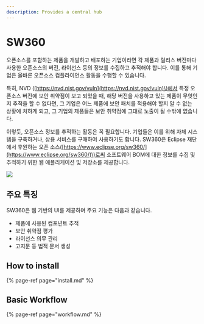 ```yaml
---
description: Provides a central hub
---
```


# SW360

오픈소스를 포함하는 제품을 개발하고 배포하는 기업이라면 각 제품과 릴리스 버전마다 사용한 오픈소스의 버전, 라이선스 등의 정보를 수집하고 추적해야 합니다. 이를 통해 기업은 올바른 오픈소스 컴플라이언스 활동을 수행할 수 있습니다.

특히, NVD \([https://nvd.nist.gov/vuln](https://nvd.nist.gov/vuln)\)에서 특정 오픈소스 버전에 보안 취약점이 보고 되었을 때, 해당 버전을 사용하고 있는 제품이 무엇인지 추적을 할 수 없다면, 그 기업은 어느 제품에 보안 패치를 적용해야 할지 알 수 없는 상황에 처하게 되고, 그 기업의 제품들은 보안 취약점에 그대로 노출이 될 수밖에 없습니다. 

이렇듯, 오픈소스 정보를 추적하는 활동은 꼭 필요합니다. 기업들은 이를 위해 자체 시스템을 구축하거나, 상용 서비스를 구매하여 사용하기도 합니다. SW360은 Eclipse 재단에서 후원하는 오픈 소스\([https://www.eclipse.org/sw360/](https://www.eclipse.org/sw360/)\)로써 소프트웨어 BOM에 대한 정보를 수집 및 추적하기 위한 웹 애플리케이션 및 저장소를 제공합니다.

![](https://lh3.googleusercontent.com/MPrOy70nOVSCRiorql9Momzi18lG66Liqttyutjwc9LAhVUwqmVf8xyeEkg085Pm1OYxwPRzyh68Th93ZlKA3fjG5_PnsBQijwUGkRa7o72h8Jco_7BcIwfoR7FGu8hsZA8n5ASq)

## **주요 특징**

SW360은 웹 기반의 UI를 제공하며 주요 기능은 다음과 같습니다.

* 제품에 사용된 컴포넌트 추적
* 보안 취약점 평가
* 라이선스 의무 관리
* 고지문 등 법적 문서 생성

## How to install

{% page-ref page="install.md" %}

## Basic Workflow

{% page-ref page="workflow.md" %}

